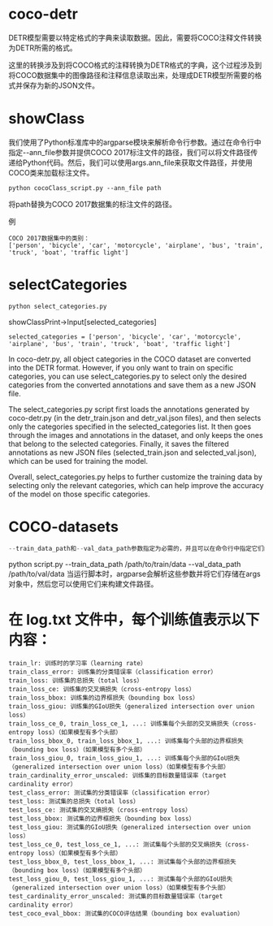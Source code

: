coco-detr
======
DETR模型需要以特定格式的字典来读取数据。因此，需要将COCO注释文件转换为DETR所需的格式。

这里的转换涉及到将COCO格式的注释转换为DETR格式的字典，这个过程涉及到将COCO数据集中的图像路径和注释信息读取出来，处理成DETR模型所需要的格式并保存为新的JSON文件。

showClass
======
我们使用了Python标准库中的argparse模块来解析命令行参数。通过在命令行中指定--ann_file参数并提供COCO 2017标注文件的路径，我们可以将文件路径传递给Python代码。然后，我们可以使用args.ann_file来获取文件路径，并使用COCO类来加载标注文件。

```
python cocoClass_script.py --ann_file path
```
将path替换为COCO 2017数据集的标注文件的路径。

例 
```
COCO 2017数据集中的类别：
['person', 'bicycle', 'car', 'motorcycle', 'airplane', 'bus', 'train', 'truck', 'boat', 'traffic light']
```


selectCategories
======
```python
python select_categories.py
```
showClassPrint->Input[selected_categories]

```
selected_categories = ['person', 'bicycle', 'car', 'motorcycle', 'airplane', 'bus', 'train', 'truck', 'boat', 'traffic light']
```

In coco-detr.py, all object categories in the COCO dataset are converted into the DETR format. However, if you only want to train on specific categories, you can use select_categories.py to select only the desired categories from the converted annotations and save them as a new JSON file.

The select_categories.py script first loads the annotations generated by coco-detr.py (in the detr_train.json and detr_val.json files), and then selects only the categories specified in the selected_categories list. It then goes through the images and annotations in the dataset, and only keeps the ones that belong to the selected categories. Finally, it saves the filtered annotations as new JSON files (selected_train.json and selected_val.json), which can be used for training the model.

Overall, select_categories.py helps to further customize the training data by selecting only the relevant categories, which can help improve the accuracy of the model on those specific categories.

COCO-datasets
======
```python
--train_data_path和--val_data_path参数指定为必需的，并且可以在命令行中指定它们的值。例如，要指定训练数据的路径为/path/to/train/data，验证数据的路径为/path/to/val/data，可以执行以下命令：
```
python script.py --train_data_path /path/to/train/data --val_data_path /path/to/val/data
当运行脚本时，argparse会解析这些参数并将它们存储在args对象中，然后您可以使用它们来构建文件路径。




在 log.txt 文件中，每个训练值表示以下内容：
======
```
train_lr: 训练时的学习率（learning rate）
train_class_error: 训练集的分类错误率（classification error）
train_loss: 训练集的总损失（total loss）
train_loss_ce: 训练集的交叉熵损失（cross-entropy loss）
train_loss_bbox: 训练集的边界框损失（bounding box loss）
train_loss_giou: 训练集的GIoU损失（generalized intersection over union loss）
train_loss_ce_0, train_loss_ce_1, ...: 训练集每个头部的交叉熵损失（cross-entropy loss）（如果模型有多个头部）
train_loss_bbox_0, train_loss_bbox_1, ...: 训练集每个头部的边界框损失（bounding box loss）（如果模型有多个头部）
train_loss_giou_0, train_loss_giou_1, ...: 训练集每个头部的GIoU损失（generalized intersection over union loss）（如果模型有多个头部）
train_cardinality_error_unscaled: 训练集的目标数量错误率（target cardinality error）
test_class_error: 测试集的分类错误率（classification error）
test_loss: 测试集的总损失（total loss）
test_loss_ce: 测试集的交叉熵损失（cross-entropy loss）
test_loss_bbox: 测试集的边界框损失（bounding box loss）
test_loss_giou: 测试集的GIoU损失（generalized intersection over union loss）
test_loss_ce_0, test_loss_ce_1, ...: 测试集每个头部的交叉熵损失（cross-entropy loss）（如果模型有多个头部）
test_loss_bbox_0, test_loss_bbox_1, ...: 测试集每个头部的边界框损失（bounding box loss）（如果模型有多个头部）
test_loss_giou_0, test_loss_giou_1, ...: 测试集每个头部的GIoU损失（generalized intersection over union loss）（如果模型有多个头部）
test_cardinality_error_unscaled: 测试集的目标数量错误率（target cardinality error）
test_coco_eval_bbox: 测试集的COCO评估结果（bounding box evaluation）

```